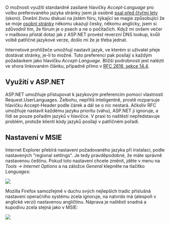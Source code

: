<!-- dcterms:identifier = aspnetcz#26 -->
<!-- dcterms:title = Automatické přepínání jazyka stránky podle nastavení prohlížeče -->
<!-- dcterms:abstract = O možnosti využítí standardně zasílané hlavičky Accept-Language pro volbu preferovaného jazyka stránky jsem já osobně psal před čtyřmi lety (skoro). Dnešní živou diskusi na jistém fóru, týkající se magie způsobující že se moje osobní stránky někomu ukazují česky, někomu anglicky, jsem si zdůvodnil tím, že fórum je o psech a ne o počítačích. Když mi ovšem večer v mailboxu přistál dotaz jak z ASP.NET provést reverzní DNS lookup, kvůli volbě patřičné jazykové verze, došlo mi že je třeba jednat. -->
<!-- np9:categoryId = 1 -->
<!-- x4w:category = IT -->
<!-- np9:authorId = 1 -->
<!-- np9:authorEmail = michal.valasek@altairis.cz -->
<!-- dcterms:creator = Michal Altair Valášek -->
<!-- dcterms:created = 2005-03-18T04:28:39.207+01:00 -->
<!-- dcterms:date = 2005-03-18T04:28:39.207+01:00 -->

O možnosti využítí standardně zasílané hlavičky *Accept-Language* pro volbu preferovaného jazyka stránky jsem já osobně [psal před čtyřmi lety](http://archive.aspnetwork.cz/art/clanek.asp?id=117) (skoro). Dnešní živou diskusi na jistém fóru, týkající se magie způsobující že se moje [osobní stránky](http://www.rider.cz/) někomu ukazují česky, někomu anglicky, jsem si zdůvodnil tím, že fórum je o psech a ne o počítačích. Když mi ovšem večer v mailboxu přistál dotaz jak z ASP.NET provést reverzní DNS lookup, kvůli volbě patřičné jazykové verze, došlo mi že je třeba jednat.

Internetové prohlížeče umožňují nastavit jazyk, ve kterém si uživatel přeje dostávat stránky, je-li to možné. Tuto preferenci pak posílají s každým požadavkem jako hlavičku *Accept-Language*. Bližší podrobnosti jest nalézti ve shora linkovaném článku, případně přímo v [RFC 2616, sekce 14.4](http://www.w3.org/Protocols/rfc2616/rfc2616-sec14.html#sec14.4).

## Využití v ASP.NET

ASP.NET umožňuje přistupovat k jazykovým preferencím pomocí vlastnosti Request.UserLanguages. Želbohu, nepříliš inteligentně, prostě rozparsuje hlavičku Accept-Header podle čárek a dál se o nic nestará. Ačkoliv RFC umožňuje nastavit každému jazyku prioritu (váhu), ASP.NET ji ignoruje, a řídí se pouze pořadím jazyků v hlavičce. V praxi to naštěstí nepředstavuje problém, protože klienti kódy jazyků posílají v patřičném pořadí.

## Nastavení v MSIE

Internet Explorer přebírá nastavení požadovaného jazyka při instalaci, podle nastavených "regional settings". Je tedy pravděpodobné, že máte správně nastavenou češtinu. Pokud toto nastavení chcete změnit, jděte v menu na *Tools -> Internet Options* a na záložce *General* klepněte na tlačítko *Languages*:

![](https://www.cdn.altairis.cz/Blog/2005/20050318-langpref-msie.png)

Mozilla Firefox samozřejmě v duchu svých nejlepších tradic příslušná nastavení operačního systému zcela ignoruje, na natvrdo má (alespoň v anglické verzi) nastavenou angličtinu. Náprava je naštěstí snadná a kupodivu zcela stejná jako v MSIE:

![](https://www.cdn.altairis.cz/Blog/2005/20050318-langpref-firefox.png)